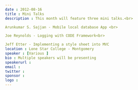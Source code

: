 ```yaml
---
date : 2012-08-16
title : Mini Talks
description : This month will feature three mini talks.<br>
Arunkumar S. Sajjan - Mobile local database App <br>
Joe Reynolds - Logging with CODE Framework<br>
Jeff Etter - Implementing a style sheet into MVC
location : Lone Star College - Montgomery
speaker : [Various ]
bio : Multiple speakers will be presenting
speakerurl : 
email : 
twitter : 
sponsor : 
logo : 
---
```

